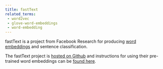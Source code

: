 ```yaml
---
title: fastText
related_terms:
 - word2vec
 - glove-word-embeddings
 - word-embedding
---
```

fastText is a project from Facebook Research for producing
[word embeddings](/terms/word-embedding/) and sentence
classification.

The fastText project is [hosted on Github](https://github.com/facebookresearch/fastText/) and
instructions for using their pre-trained word embeddings
can be [found here](https://github.com/facebookresearch/fastText/blob/master/pretrained-vectors.md).
